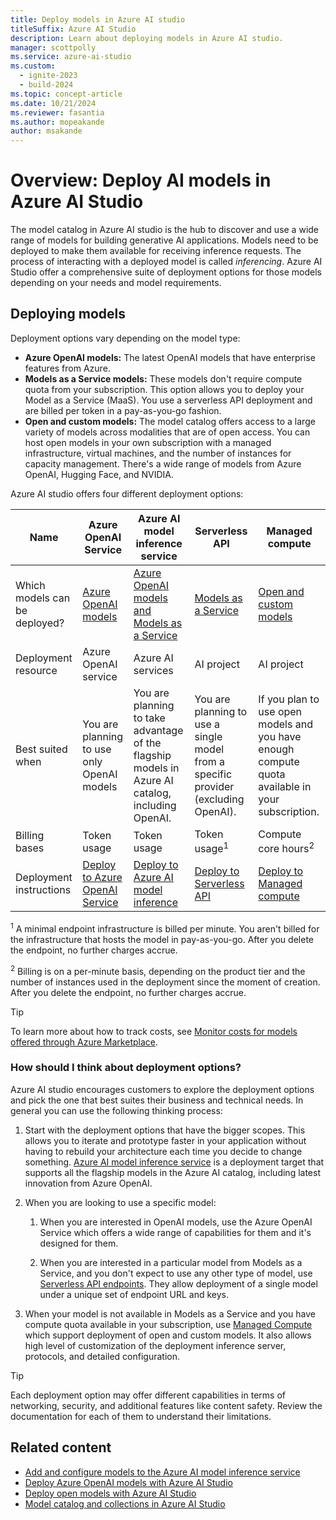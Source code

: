 ```yaml
---
title: Deploy models in Azure AI studio
titleSuffix: Azure AI Studio
description: Learn about deploying models in Azure AI studio.
manager: scottpolly
ms.service: azure-ai-studio
ms.custom:
  - ignite-2023
  - build-2024
ms.topic: concept-article
ms.date: 10/21/2024
ms.reviewer: fasantia
ms.author: mopeakande
author: msakande
---
```


# Overview: Deploy AI models in Azure AI Studio

The model catalog in Azure AI studio is the hub to discover and use a wide range of models for building generative AI applications. Models need to be deployed to make them available for receiving inference requests. The process of interacting with a deployed model is called *inferencing*. Azure AI Studio offer a comprehensive suite of deployment options for those models depending on your needs and model requirements.

## Deploying models

Deployment options vary depending on the model type:

* **Azure OpenAI models:** The latest OpenAI models that have enterprise features from Azure.
* **Models as a Service models:** These models don't require compute quota from your subscription. This option allows you to deploy your Model as a Service (MaaS). You use a serverless API deployment and are billed per token in a pay-as-you-go fashion.
* **Open and custom models:** The model catalog offers access to a large variety of models across modalities that are of open access. You can host open models in your own subscription with a managed infrastructure, virtual machines, and the number of instances for capacity management. There's a wide range of models from Azure OpenAI, Hugging Face, and NVIDIA.

Azure AI studio offers four different deployment options:

|Name                           | Azure OpenAI Service | Azure AI model inference service | Serverless API | Managed compute |
|-------------------------------|----------------------|-------------------|----------------|-----------------|
| Which models can be deployed? | [Azure OpenAI models](../../ai-services/openai/concepts/models.md)        | [Azure OpenAI models and Models as a Service](../ai-services/model-inference.md#models) | [Models as a Service](../how-to/model-catalog-overview.md#content-safety-for-models-deployed-via-serverless-apis) | [Open and custom models](../how-to/model-catalog-overview.md#availability-of-models-for-deployment-as-managed-compute) |
| Deployment resource           | Azure OpenAI service | Azure AI services | AI project | AI project |
| Best suited when              | You are planning to use only OpenAI models | You are planning to take advantage of the flagship models in Azure AI catalog, including OpenAI. | You are planning to use a single model from a specific provider (excluding OpenAI). | If you plan to use open models and you have enough compute quota available in your subscription. |
| Billing bases                 | Token usage          | Token usage       | Token usage<sup>1</sup>      | Compute core hours<sup>2</sup> |
| Deployment instructions       | [Deploy to Azure OpenAI Service](../how-to/deploy-models-openai.md) | [Deploy to Azure AI model inference](../ai-services/how-to/create-model-deployments.md) | [Deploy to Serverless API](../how-to/deploy-models-serverless.md) | [Deploy to Managed compute](../how-to/deploy-models-managed.md) |

<sup>1</sup> A minimal endpoint infrastructure is billed per minute. You aren't billed for the infrastructure that hosts the model in pay-as-you-go. After you delete the endpoint, no further charges accrue.

<sup>2</sup> Billing is on a per-minute basis, depending on the product tier and the number of instances used in the deployment since the moment of creation. After you delete the endpoint, no further charges accrue.

> [!TIP]
> To learn more about how to track costs, see [Monitor costs for models offered through Azure Marketplace](../how-to/costs-plan-manage.md#monitor-costs-for-models-offered-through-the-azure-marketplace).

### How should I think about deployment options?

Azure AI studio encourages customers to explore the deployment options and pick the one that best suites their business and technical needs. In general you can use the following thinking process:

1. Start with the deployment options that have the bigger scopes. This allows you to iterate and prototype faster in your application without having to rebuild your architecture each time you decide to change something. [Azure AI model inference service](../ai-services/model-inference.md) is a deployment target that supports all the flagship models in the Azure AI catalog, including latest innovation from Azure OpenAI.

2. When you are looking to use a specific model:

   1. When you are interested in OpenAI models, use the Azure OpenAI Service which offers a wide range of capabilities for them and it's designed for them.

   2. When you are interested in a particular model from Models as a Service, and you don't expect to use any other type of model, use [Serverless API endpoints](../how-to/deploy-models-serverless.md). They allow deployment of a single model under a unique set of endpoint URL and keys.

3. When your model is not available in Models as a Service and you have compute quota available in your subscription, use [Managed Compute](../how-to/deploy-models-managed.md) which support deployment of open and custom models. It also allows high level of customization of the deployment inference server, protocols, and detailed configuration. 

> [!TIP]
> Each deployment option may offer different capabilities in terms of networking, security, and additional features like content safety. Review the documentation for each of them to understand their limitations. 


## Related content

- [Add and configure models to the Azure AI model inference service](../ai-services/how-to/create-model-deployments.md)
- [Deploy Azure OpenAI models with Azure AI Studio](../how-to/deploy-models-openai.md)
- [Deploy open models with Azure AI Studio](../how-to/deploy-models-open.md)
- [Model catalog and collections in Azure AI Studio](../how-to/model-catalog-overview.md)
